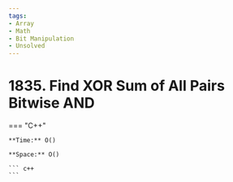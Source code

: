 ```yaml
---
tags:
- Array
- Math
- Bit Manipulation
- Unsolved
---
```



# 1835. Find XOR Sum of All Pairs Bitwise AND

=== "C++"

    **Time:** O()

    **Space:** O()

    ``` c++
    ```